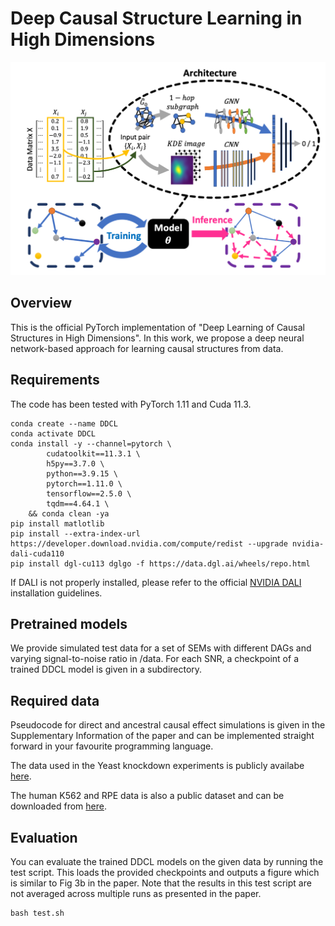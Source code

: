 # Deep Causal Structure Learning in High Dimensions

![Representative image](figure2-architecture.png)

## Overview
This is the official PyTorch implementation of "Deep Learning of Causal Structures in High Dimensions". 
In this work, we propose a deep neural network-based approach for learning causal structures from data. 

## Requirements
The code has been tested with PyTorch 1.11 and Cuda 11.3.
```Shell
conda create --name DDCL
conda activate DDCL
conda install -y --channel=pytorch \
        cudatoolkit==11.3.1 \
        h5py==3.7.0 \
        python==3.9.15 \
        pytorch==1.11.0 \
        tensorflow==2.5.0 \
        tqdm==4.64.1 \
    && conda clean -ya
pip install matlotlib
pip install --extra-index-url https://developer.download.nvidia.com/compute/redist --upgrade nvidia-dali-cuda110
pip install dgl-cu113 dglgo -f https://data.dgl.ai/wheels/repo.html
```

If DALI is not properly installed, please refer to the official [NVIDIA DALI](https://docs.nvidia.com/deeplearning/dali/user-guide/docs/installation.html) installation guidelines.

## Pretrained models
We provide simulated test data for a set of SEMs with different DAGs and varying signal-to-noise ratio in /data. 
For each SNR, a checkpoint of a trained DDCL model is given in a subdirectory.

## Required data
Pseudocode for direct and ancestral causal effect simulations is given in the Supplementary Information of the paper and can be implemented straight forward in your favourite programming language.

The data used in the Yeast knockdown experiments is publicly availabe [here](https://deleteome.holstegelab.nl/).


The human K562 and RPE data is also a public dataset and can be downloaded from [here](https://gwps.wi.mit.edu/).

## Evaluation
You can evaluate the trained DDCL models on the given data by running the test script. This loads the provided checkpoints and outputs a figure which is similar to Fig 3b in the paper. Note that the results in this test script are not averaged across multiple runs as presented in the paper.
 ```Shell
bash test.sh
```
